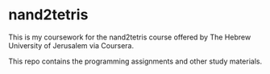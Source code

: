 nand2tetris
===========

This is my coursework for the nand2tetris course offered by The Hebrew University of Jerusalem via Coursera.

This repo contains the programming assignments and other study materials.
